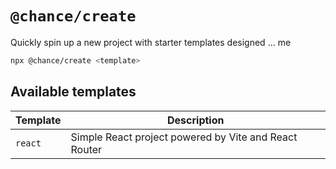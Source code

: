 # `@chance/create`

Quickly spin up a new project with starter templates designed … me

```sh
npx @chance/create <template>
```

## Available templates

| Template | Description                                           |
| -------- | ----------------------------------------------------- |
| `react`  | Simple React project powered by Vite and React Router |
